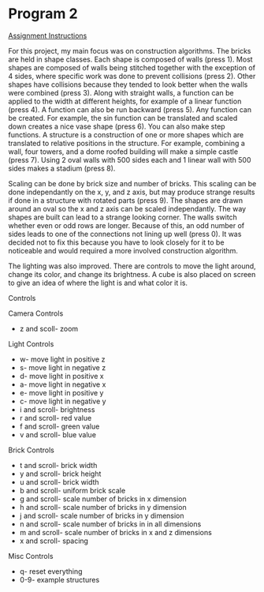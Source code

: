 Program 2
=========

[Assignment Instructions](ASSIGNMENTREADME.md)

For this project, my main focus was on construction algorithms.
The bricks are held in shape classes.
Each shape is composed of walls (press 1).
Most shapes are composed of walls being stitched together with the exception of 4 sides, where specific work was done to prevent collisions (press 2).
Other shapes have collisions because they tended to look better when the walls were combined (press 3).
Along with straight walls, a function can be applied to the width at different heights, for example of a linear function (press 4).
A function can also be run backward (press 5).
Any function can be created.
For example, the sin function can be translated and scaled down creates a nice vase shape (press 6).
You can also make step functions.
A structure is a construction of one or more shapes which are translated to relative positions in the structure.
For example, combining a wall, four towers, and a dome roofed building will make a simple castle (press 7).
Using 2 oval walls with 500 sides each and 1 linear wall with 500 sides makes a stadium (press 8).

Scaling can be done by brick size and number of bricks.
This scaling can be done independantly on the x, y, and z axis, but may produce strange results if done in a structure with rotated parts (press 9).
The shapes are drawn around an oval so the x and z axis can be scaled independantly.
The way shapes are built can lead to a strange looking corner.
The walls switch whether even or odd rows are longer.
Because of this, an odd number of sides leads to one of the connections not lining up well (press 0).
It was decided not to fix this because you have to look closely for it to be noticeable and would required a more involved construction algorithm.

The lighting was also improved. There are controls to move the light around, change its color, and change its brightness.
A cube is also placed on screen to give an idea of where the light is and what color it is.

Controls

Camera Controls

* z and scoll- zoom

Light Controls

* w- move light in positive z
* s- move light in negative z
* d- move light in positive x
* a- move light in negative x
* e- move light in positive y
* c- move light in negative y
* i and scroll- brightness
* r and scroll- red value
* f and scroll- green value
* v and scroll- blue value

Brick Controls

* t and scroll- brick width
* y and scroll- brick height
* u and scroll- brick width
* b and scroll- uniform brick scale
* g and scroll- scale number of bricks in x dimension
* h and scroll- scale number of bricks in y dimension
* j and scroll- scale number of bricks in y dimension
* n and scroll- scale number of bricks in in all dimensions
* m and scroll- scale number of bricks in x and z dimensions
* x and scroll- spacing

Misc Controls

* q- reset everything
* 0-9- example structures
